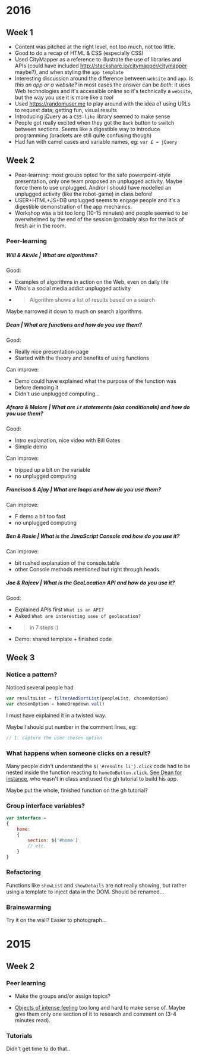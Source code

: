 # 2016

## Week 1

* Content was pitched at the right level, not too much, not too little. 
* Good to do a recap of HTML & CSS (especially CSS)
* Used CityMapper as a reference to illustrate the use of libraries and APIs (could have included http://stackshare.io/citymapper/citymapper maybe?), and when styling the `app template`
* Interesting discussion around the difference between `website` and `app`. *Is this an app or a website?* in most cases the answer can be *both*: it uses Web technologies and it's accessible online so it's technically a `website`, but the way you use it is more like a *tool*
* Used https://randomuser.me to play around with the idea of using URLs to request data; getting fun, visual results 
* Introducing jQuery as a `CSS-like` library seemed to make sense
* People got really excited when they got the `Back` button to switch between sections. Seems like a digestible way to introduce programming (brackets are still quite confusing though)
* Had fun with camel cases and variable names, eg: `var £ = jQuery`

## Week 2

* Peer-learning: most groups opted for the safe powerpoint-style presentation, only one team proposed an unplugged activity. Maybe force them to use unplugged. And/or I should have modelled an unplugged activity (like the robot-game) in class before! 
* USER+HTML+JS+DB unplugged seems to engage people and it's a digestible demonstration of the app mechanics.
* Workshop was a bit too long (10-15 minutes) and people seemed to be overwhelmed by the end of the session (probably also for the lack of fresh air in the room.

### Peer-learning

##### Will & Akvile | What are **algorithms**?

Good:

* Examples of algorithms in action on the Web, even on daily life
* Who's a social media addict unplugged activity
* > Algorithm shows a list of results based on a search

Maybe narrowed it down to much on search algorithms. 

##### Dean | What are **functions** and how do you use them?

Good: 

* Really nice presentation-page 
* Started with the theory and benefits of using functions

Can improve:

* Demo could have explained what the purpose of the function was before demoing it
* Didn't use unplugged computing...

##### Afsara & Malore | What are `if` statements (aka **conditionals**) and how do you use them?

Good:

* Intro explanation, nice video with Bill Gates
* Simple demo

Can improve:

* tripped up a bit on the variable
* no unplugged computing

##### Francisco & Ajay | What are **loops** and how do you use them?

Can improve:

* F demo a bit too fast
* no unplugged computing

##### Ben & Rosie | What is the **JavaScript Console** and how do you use it? 

Can improve:

* bit rushed explanation of the console.table
* other Console methods mentioned but right through heads 

##### Joe & Rajeev | What is the **GeoLocation** API and how do you use it?  

Good:

* Explained APIs first `What is an API?`
* Asked `What are interesting uses of geolocation?`
* > in 7 steps :)
* Demo: shared template + finished code 

## Week 3

### Notice a pattern?

Noticed several people had

```js
var resultsList = filterAndSortList(peopleList, chosenOption) 
var chosenOption = homeDropdown.val()
```

I must have explained it in a twisted way.

Maybe I should put number in the comment lines, eg:

```js
// 1. capture the user chosen option
```

### What happens when someone clicks on a result?

Many people didn't understand the `$('#results li').click` code had to be nested inside the function reacting to `homeGoButton.click`. [See Dean for instance](https://github.com/deanlc/apptemplate/commit/31d0e576d40f62dfcfeb9f32ed9d26463b3e1690#diff-77ab163850ef0fa98d6a9ee9fb6bbcafR51), who wasn't in class and used the gh tutorial to build his app.

Maybe put the whole, finished function on the gh tutorial? 

### Group interface variables?

```js
var interface = 
{
	home:
	{
		section: $('#home')
		// etc.
	}
}
```

### Refactoring

Functions like `showList` and `showDetails` are not really showing, but rather using a template to inject data in the DOM. Should be renamed... 

### Brainswarming

Try it on the wall? Easier to photograph...













# 2015

## Week 2

### Peer learning

* Make the groups and/or assign topics?

* [Objects of intense feeling](http://computationalculture.net/article/objects-of-intense-feeling-the-case-of-the-twitter-api) too long and hard to make sense of. Maybe give them only one section of it to research and comment on (3-4 minutes read).

### Tutorials

Didn't get time to do that..


